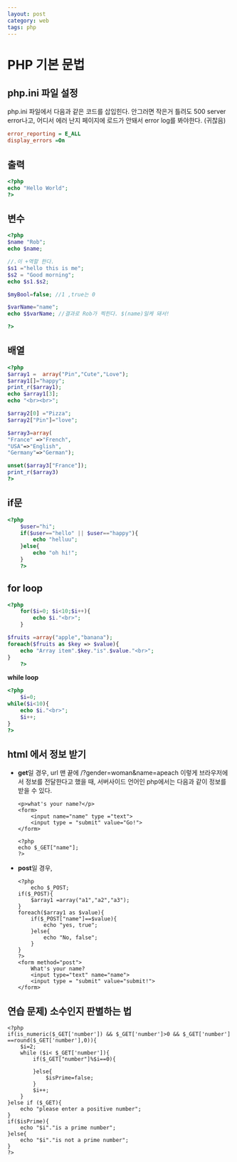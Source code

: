 ```yaml
---
layout: post
category: web
tags: php
---
```

# PHP 기본 문법

## **php.ini 파일 설정**

php.ini 파일에서 다음과 같은 코드를 삽입힌다. 안그러면 작은거 틀려도 500 server error나고, 어디서 에러 난지 페이지에 로드가 안돼서 error log를 봐야한다. (귀찮음)

```ini
error_reporting = E_ALL
display_errors =On
```

## **출력**

```php
<?php
echo "Hello World";
?>
```

## **변수**

```php
<?php
$name "Rob";
echo $name;

//.이 +역할 한다.
$s1 ="hello this is me";
$s2 = "Good morning";
echo $s1.$s2;

$myBool=false; //1 ,true는 0

$varName="name";
echo $$varName; //결과로 Rob가 찍힌다. $(name)일케 돼서!

?>
```

## **배열**

```php
<?php
$array1 =  array("Pin","Cute","Love");
$array1[]="happy";
print_r($array1);
echo $array1[3];
echo "<br><br>";

$array2[0] ="Pizza";
$array2["Pin"]="love";

$array3=array(
"France" =>"French",
"USA"=>"English",
"Germany"=>"German");

unset($array3["France"]);
print_r($array3)
?>
```

## **if문**

```php
<?php
    $user="hi";
    if($user=="hello" || $user=="happy"){
        echo "helluu";
    }else{
        echo "oh hi!";
    }
    ?>
```

## **for loop**

```php
<?php
    for($i=0; $i<10;$i++){
        echo $i."<br>";
    }

$fruits =array("apple","banana");
foreach($fruits as $key => $value){
    echo "Array item".$key."is".$value."<br>";
}
    ?>
```

**while loop**

```php
<?php
    $i=0;
while($i<10){
    echo $i."<br>";
    $i++;
}
?>
```

## **html 에서 정보 받기**

- **get**일 경우, url 맨 끝에 /?gender=woman&name=apeach 이렇게 브라우저에서 정보를 전달한다고 했을 때, 서버사이드 언어인 php에서는 다음과 같이 정보를 받을 수 있다.

  ```php+HTML
  <p>what's your name?</p>
  <form>
      <input name="name" type ="text">
      <input type = "submit" value="Go!">
  </form>

  <?php
  echo $_GET["name"];
  ?>
  ```

- **post**일 경우,

  ```php+HTML
  <?php
      echo $_POST;
  if($_POST){
      $array1 =array("a1","a2","a3");
  }
  foreach($array1 as $value){
      if($_POST["name"]==$value){
          echo "yes, true";
      }else{
          echo "No, false";
      }
  }
  ?>
  <form method="post">
      What's your name?
      <input type="text" name="name">
      <input type = "submit" value="submit!">
  </form>
  ```

## **연습 문제) 소수인지 판별하는 법**

```php+HTML
<?php
if(is_numeric($_GET['number']) && $_GET['number']>0 && $_GET['number'] ==round($_GET['number'],0)){
    $i=2;
    while ($i< $_GET['number']){
        if($_GET["number"]%$i==0){

        }else{
            $isPrime=false;
        }
        $i++;
    }
}else if ($_GET){
    echo "please enter a positive number";
}
if($isPrime){
    echo "$i"."is a prime number";
}else{
    echo "$i"."is not a prime number";
}
?>
```
